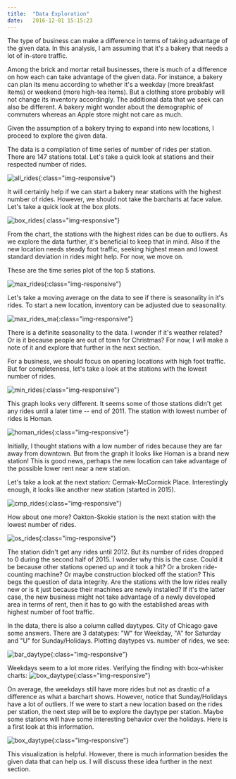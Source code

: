 ```yaml
---
title:  "Data Exploration"
date:   2016-12-01 15:15:23
---
```

The type of business can make a difference in terms of taking advantage of the given data. In this analysis, I am assuming that it's a bakery that needs a lot of in-store traffic.

Among the brick and mortar retail businesses, there is much of a difference on how each can take advantage of the given data. For instance, a bakery can plan its menu according to whether it's a weekday (more breakfast items) or weekend (more high-tea items). But a clothing store probably will not change its inventory accordingly. The additional data that we seek can also be different. A bakery might wonder about the demographic of commuters whereas an Apple store might not care as much.

Given the assumption of a bakery trying to expand into new locations, I proceed to explore the given data.

The data is a compilation of time series of number of rides per station. There are 147 stations total. Let's take a quick look at stations and their respected number of rides.

![all_rides](/chicago_new_location/DataAnalysis/Images/all_rides.png){:class="img-responsive"}

It will certainly help if we can start a bakery near stations with the highest number of rides. However, we should not take the barcharts at face value. Let's take a quick look at the box plots.

![box_rides](/chicago_new_location/DataAnalysis/Images/box_all_rides.png){:class="img-responsive"}

From the chart, the stations with the highest rides can be due to outliers. As we explore the data further, it's beneficial to keep that in mind. Also if the new location needs steady foot traffic, seeking highest mean and lowest standard deviation in rides might help. For now, we move on.

These are the time series plot of the top 5 stations.

![max_rides](/chicago_new_location/DataAnalysis/Images/max_rides.png){:class="img-responsive"}

Let's take a moving average on the data to see if there is seasonality in it's rides. To start a new location, inventory can be adjusted due to seasonality.

![max_rides_ma](/chicago_new_location/DataAnalysis/Images/max_rides_ma.png){:class="img-responsive"}

There is a definite seasonality to the data. I wonder if it's weather related? Or is it because people are out of town for Christmas? For now, I will make a note of it and explore that further in the next section.

For a business, we should focus on opening locations with high foot traffic. But for completeness, let's take a look at the stations with the lowest number of rides.

![min_rides](/chicago_new_location/DataAnalysis/Images/min_rides.png){:class="img-responsive"}

This graph looks very different. It seems some of those stations didn't get any rides until a later time -- end of 2011. The station with lowest number of rides is Homan.

![homan_rides](/chicago_new_location/DataAnalysis/Images/homan_rides.png){:class="img-responsive"}

Initially, I thought stations with a low number of rides because they are far away from downtown. But from the graph it looks like Homan is a brand new station! This is good news, perhaps the new location can take advantage of the possible lower rent near a new station.

Let's take a look at the next station: Cermak-McCormick Place. Interestingly enough, it looks like another new station (started in 2015).

![cmp_rides](/chicago_new_location/DataAnalysis/Images/cmp_rides.png){:class="img-responsive"}

How about one more? Oakton-Skokie station is the next station with the lowest number of rides.

![os_rides](/chicago_new_location/DataAnalysis/Images/os_rides.png){:class="img-responsive"}

The station didn't get any rides until 2012. But its number of rides dropped to 0 during the second half of 2015. I wonder why this is the case. Could it be because other stations opened up and it took a hit? Or a broken ride-counting machine? Or maybe construction blocked off the station? This begs the question of data integrity. Are the stations with the low rides really new or is it just because their machines are newly installed? If it's the latter case, the new business might not take advantage of a newly developed area in terms of rent, then it has to go with the established areas with highest number of foot traffic.

In the data, there is also a column called daytypes. City of Chicago gave some answers. There are 3 datatypes: "W" for Weekday, "A" for Saturday and "U" for Sunday/Holidays. Plotting daytypes vs. number of rides, we see:

![bar_daytype](/chicago_new_location/DataAnalysis/Images/daytype_rides.png){:class="img-responsive"}

Weekdays seem to a lot more rides. Verifying the finding with box-whisker charts:
![box_daytype](/chicago_new_location/DataAnalysis/Images/box_daytype_rides.png){:class="img-responsive"}

On average, the weekdays still have more rides but not as drastic of a difference as what a barchart shows. However, notice that Sunday/Holidays have a lot of outliers. If we were to start a new location based on the rides per station, the next step will be to explore the daytype per station. Maybe some stations will have some interesting behavior over the holidays. Here is a first look at this information.

![box_daytype](/chicago_new_location/DataAnalysis/Images/stacked_daytype_rides.png){:class="img-responsive"}

This visualization is helpful. However, there is much information besides the given data that can help us. I will discuss these idea further in the next section.
